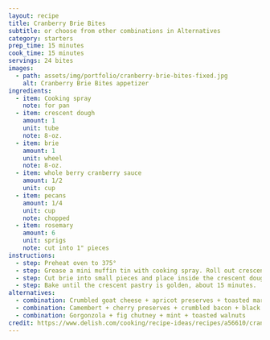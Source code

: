 ```yaml
---
layout: recipe
title: Cranberry Brie Bites
subtitle: or choose from other combinations in Alternatives
category: starters
prep_time: 15 minutes
cook_time: 15 minutes
servings: 24 bites
images:
  - path: assets/img/portfolio/cranberry-brie-bites-fixed.jpg
    alt: Cranberry Brie Bites appetizer
ingredients:
  - item: Cooking spray
    note: for pan
  - item: crescent dough
    amount: 1
    unit: tube
    note: 8-oz.
  - item: brie
    amount: 1
    unit: wheel
    note: 8-oz.
  - item: whole berry cranberry sauce
    amount: 1/2
    unit: cup
  - item: pecans
    amount: 1/4
    unit: cup
    note: chopped
  - item: rosemary
    amount: 6
    unit: sprigs
    note: cut into 1" pieces
instructions:
  - step: Preheat oven to 375°
  - step: Grease a mini muffin tin with cooking spray. Roll out crescent dough, and pinch together seams. Cut into 24 squares. Place squares into muffin tin slots.
  - step: Cut brie into small pieces and place inside the crescent dough. Top with a spoonful of cranberry sauce, chopped pecans, and one little sprig of rosemary.
  - step: Bake until the crescent pastry is golden, about 15 minutes.
alternatives:
  - combination: Crumbled goat cheese + apricot preserves + toasted marcona almonds + thyme
  - combination: Camembert + cherry preserves + crumbled bacon + black pepper
  - combination: Gorgonzola + fig chutney + mint + toasted walnuts
credit: https://www.delish.com/cooking/recipe-ideas/recipes/a56610/cranberry-brie-bites-recipe/
---
```

